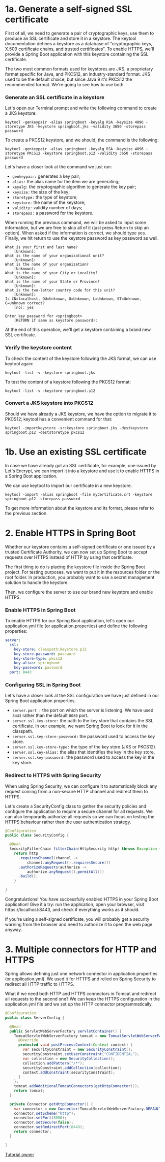 # 1a. Generate a self-signed SSL certificate

First of all, we need to generate a pair of cryptographic keys, use them to produce an SSL certificate and store it in a
keystore. The keytool documentation defines a keystore as a database of "cryptographic keys, X.509 certificate chains,
and trusted certificates". To enable HTTPS, we'll provide a Spring Boot application with this keystore containing the
SSL certificate.

The two most common formats used for keystores are JKS, a proprietary format specific for Java, and PKCS12, an
industry-standard format. JKS used to be the default choice, but since Java 9 it's PKCS12 the recommended format. We're
going to see how to use both.

### Generate an SSL certificate in a keystore

Let's open our Terminal prompt and write the following command to create a JKS keystore:

```
keytool -genkeypair -alias springboot -keyalg RSA -keysize 4096 -storetype JKS -keystore springboot.jks -validity 3650 -storepass password
```

To create a PKCS12 keystore, and we should, the command is the following:

```
keytool -genkeypair -alias springboot -keyalg RSA -keysize 4096 -storetype PKCS12 -keystore springboot.p12 -validity 3650 -storepass password
```

Let's have a closer look at the command we just run:

* ``` genkeypair: ``` generates a key pair;
* ``` alias: ``` the alias name for the item we are generating;
* ``` keyalg: ``` the cryptographic algorithm to generate the key pair;
* ``` keysize: ``` the size of the key;
* ``` storetype: ``` the type of keystore;
* ``` keystore: ``` the name of the keystore;
* ``` validity: ``` validity number of days;
* ``` storepass: ``` a password for the keystore.

When running the previous command, we will be asked to input some information, but we are free to skip all of it (just press Return to skip an option). When asked if the information is correct, we should type yes. Finally, we hit return to use the keystore password as key password as well.


````
What is your first and last name? 
    [Unknown]: 
What is the name of your organizational unit? 
    [Unknown]: 
What is the name of your organization? 
    [Unknown]: 
What is the name of your City or Locality? 
    [Unknown]: 
What is the name of your State or Province? 
    [Unknown]: 
What is the two-letter country code for this unit? 
    [Unknown]: 
Is CN=localhost, OU=Unknown, O=Unknown, L=Unknown, ST=Unknown, C=Unknown correct? 
    [no]: yes 

Enter key password for <springboot> 
    (RETURN if same as keystore password):
````

At the end of this operation, we'll get a keystore containing a brand new SSL certificate.


### Verify the keystore content


To check the content of the keystore following the JKS format, we can use keytool again:

```
keytool -list -v -keystore springboot.jks
```

To test the content of a keystore following the PKCS12 format:

```
keytool -list -v -keystore springboot.p12
```

### Convert a JKS keystore into PKCS12

Should we have already a JKS keystore, we have the option to migrate it to PKCS12; keytool has a convenient command for that:

```
keytool -importkeystore -srckeystore springboot.jks -destkeystore springboot.p12 -deststoretype pkcs12
```

# 1b. Use an existing SSL certificate

In case we have already got an SSL certificate, for example, one issued by Let's Encrypt, we can import it into a keystore and use it to enable HTTPS in a Spring Boot application.

We can use keytool to import our certificate in a new keystore.

```
keytool -import -alias springboot -file myCertificate.crt -keystore springboot.p12 -storepass password
```

To get more information about the keystore and its format, please refer to the previous section.


# 2. Enable HTTPS in Spring Boot

Whether our keystore contains a self-signed certificate or one issued by a trusted Certificate Authority, we can now set up Spring Boot to accept requests over HTTPS instead of HTTP by using that certificate.

The first thing to do is placing the keystore file inside the Spring Boot project. For testing purposes, we want to put it in the resources folder or the root folder. In production, you probably want to use a secret management solution to handle the keystore.

Then, we configure the server to use our brand new keystore and enable HTTPS.

### Enable HTTPS in Spring Boot

To enable HTTPS for our Spring Boot application, let's open our application.yml file (or application.properties) and define the following properties:

```yaml
server:
  ssl:
    key-store: classpath:keystore.p12
    key-store-password: password
    key-store-type: pkcs12
    key-alias: springboot
    key-password: password
  port: 8443
```

### Configuring SSL in Spring Boot

Let's have a closer look at the SSL configuration we have just defined in our Spring Boot application properties.

* ```server.port :``` the port on which the server is listening. We have used ```8443``` rather than the default ```8080``` port.
* ```server.ssl.key-store:``` the path to the key store that contains the SSL certificate. In our example, we want Spring Boot to look for it in the classpath.
* ```server.ssl.key-store-password:``` the password used to access the key store.
* ```server.ssl.key-store-type:``` the type of the key store (JKS or PKCS12).
* ```server.ssl.key-alias:``` the alias that identifies the key in the key store.
* ```server.ssl.key-password:``` the password used to access the key in the key store.

### Redirect to HTTPS with Spring Security

When using Spring Security, we can configure it to automatically block any request coming from a non-secure HTTP channel and redirect them to HTTPS.

Let's create a SecurityConfig class to gather the security policies and configure the application to require a secure channel for all requests. We can also temporarily authorize all requests so we can focus on testing the HTTPS behaviour rather than the user authentication strategy.


```java
@Configuration
public class SecurityConfig {

  @Bean
  SecurityFilterChain filterChain(HttpSecurity http) throws Exception {
    return http
      .requiresChannel(channel -> 
          channel.anyRequest().requiresSecure())
      .authorizeRequests(authorize ->
          authorize.anyRequest().permitAll())
      .build();
    }

}
```

Congratulations! You have successfully enabled HTTPS in your Spring Boot application! Give it a try: run the application, open your browser, visit https://localhost:8443, and check if everything works as it should.

If you're using a self-signed certificate, you will probably get a security warning from the browser and need to authorize it to open the web page anyway.


# 3. Multiple connectors for HTTP and HTTPS

Spring allows defining just one network connector in application.properties (or application.yml). We used it for HTTPS and relied on Spring Security to redirect all HTTP traffic to HTTPS.

What if we need both HTTP and HTTPS connectors in Tomcat and redirect all requests to the second one? We can keep the HTTPS configuration in the application.yml file and we set up the HTTP connector programmatically.

```java
@Configuration
public class ServerConfig {

  @Bean
  public ServletWebServerFactory servletContainer() {
    TomcatServletWebServerFactory tomcat = new TomcatServletWebServerFactory() {
      @Override
      protected void postProcessContext(Context context) {
        var securityConstraint = new SecurityConstraint();
        securityConstraint.setUserConstraint("CONFIDENTIAL");
        var collection = new SecurityCollection();
        collection.addPattern("/*");
        securityConstraint.addCollection(collection);
        context.addConstraint(securityConstraint);
      }
    };
    tomcat.addAdditionalTomcatConnectors(getHttpConnector());
    return tomcat;
  }

  private Connector getHttpConnector() {
    var connector = new Connector(TomcatServletWebServerFactory.DEFAULT_PROTOCOL);
    connector.setScheme("http");
    connector.setPort(8080);
    connector.setSecure(false);
    connector.setRedirectPort(8443);
    return connector;
  }

}
```

[Tutorial owner](https://www.thomasvitale.com/https-spring-boot-ssl-certificate/)